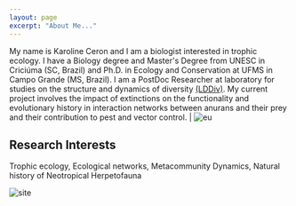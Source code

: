 ```yaml
---
layout: page
excerpt: "About Me..."
---
```


My name is Karoline Ceron and I am a biologist interested in trophic ecology. I have a Biology degree and Master's Degree from UNESC in Criciúma (SC, Brazil) and  Ph.D. in Ecology and Conservation at UFMS in Campo Grande (MS, Brazil). I am a PostDoc Researcher at laboratory for studies on the structure and dynamics of diversity [(LDDiv)](http://www.mathiasmpires.net.br/). My current project involves the impact of extinctions on the functionality and evolutionary history in interaction networks
between anurans and their prey and their contribution to pest and vector control. | ![eu](DSC_5612.jpg) 


## Research Interests
Trophic ecology, Ecological networks, Metacommunity Dynamics, Natural history of Neotropical Herpetofauna 


![site](https://user-images.githubusercontent.com/65569572/94020964-de4a9c80-fd89-11ea-98c9-6e37fc0e0290.jpg)
